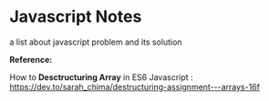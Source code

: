 # Javascript Notes
a list about javascript problem and its solution

**Reference:**

How to **Desctructuring Array** in ES6 Javascript : https://dev.to/sarah_chima/destructuring-assignment---arrays-16f
